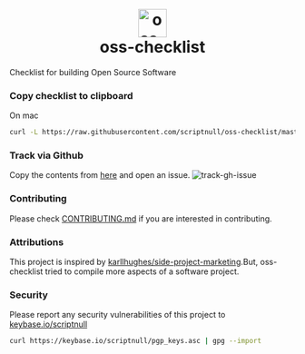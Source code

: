<h1 align="center">
	<br>
	<img width="50" height="50" src="https://raw.githubusercontent.com/scriptnull/oss-checklist/master/art.png" alt="oss-checklist">
	<br>
  oss-checklist
</h1>

Checklist for building Open Source Software

### Copy checklist to clipboard
On mac
```bash
curl -L https://raw.githubusercontent.com/scriptnull/oss-checklist/master/checklist.md | pbcopy
```

### Track via Github
Copy the contents from [here](https://raw.githubusercontent.com/scriptnull/oss-checklist/master/checklist.md) and open an issue.
![track-gh-issue](https://user-images.githubusercontent.com/4211715/30934167-5d26f5d2-a3ea-11e7-83df-43588ae1532d.png)

### Contributing
Please check [CONTRIBUTING.md](https://github.com/scriptnull/oss-checklist/blob/master/CONTRIBUTING.md) if you are interested in contributing.

### Attributions
This project is inspired by [karllhughes/side-project-marketing](https://github.com/karllhughes/side-project-marketing).But, oss-checklist tried to compile more aspects of a software project.

### Security
Please report any security vulnerabilities of this project to [keybase.io/scriptnull](https://keybase.io/scriptnull)

```bash
curl https://keybase.io/scriptnull/pgp_keys.asc | gpg --import
```
